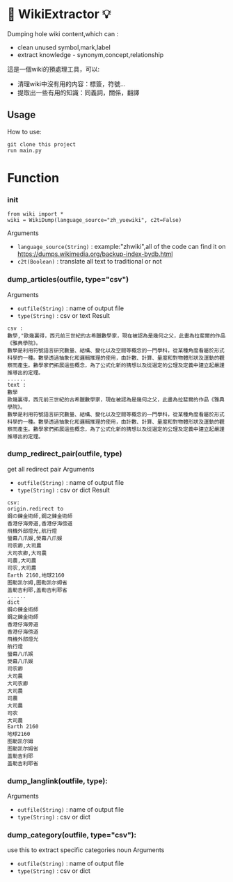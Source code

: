 #  📂 WikiExtractor 💡

Dumping hole wiki content,which can : 
- clean unused symbol,mark,label
- extract knowledge - synonym,concept,relationship

這是一個wiki的預處理工具，可以:
- 清理wiki中沒有用的内容：標簽，符號...
- 提取出一些有用的知識：同義詞，關係，翻譯

## Usage

How to use:  
```
git clone this project
run main.py
```


# Function

### init
```
from wiki import *
wiki = WikiDump(language_source="zh_yuewiki", c2t=False)
```
Arguments    
- `language_source(String)` : example:"zhwiki",all of the code can find it on https://dumps.wikimedia.org/backup-index-bydb.html      
- `c2t(Boolean)` : translate all text to traditional or not


### dump_articles(outfile, type="csv")
Arguments    
- `outfile(String)` : name of output file   
- `type(String)` : csv or text
Result  
```
csv : 
數學,"歐幾裏得，西元前三世紀的古希臘數學家，現在被認為是幾何之父，此畫為拉斐爾的作品《雅典學院》。
數學是利用符號語言研究數量、結構、變化以及空間等概念的一門學科，從某種角度看屬於形式科學的一種。數學透過抽象化和邏輯推理的使用，由計數、計算、量度和對物體形狀及運動的觀察而產生。數學家們拓展這些概念，為了公式化新的猜想以及從選定的公理及定義中建立起嚴謹推導出的定理。
......
text :
數學
歐幾裏得，西元前三世紀的古希臘數學家，現在被認為是幾何之父，此畫為拉斐爾的作品《雅典學院》。
數學是利用符號語言研究數量、結構、變化以及空間等概念的一門學科，從某種角度看屬於形式科學的一種。數學透過抽象化和邏輯推理的使用，由計數、計算、量度和對物體形狀及運動的觀察而產生。數學家們拓展這些概念，為了公式化新的猜想以及從選定的公理及定義中建立起嚴謹推導出的定理。

```

### dump_redirect_pair(outfile, type)
get all redirect pair
Arguments    
- `outfile(String)` : name of output file   
- `type(String)` : csv or dict
Result  
```
csv:
origin.redirect to
鋼の錬金術師,鋼之鍊金術師
香港仔海旁道,香港仔海傍道
飛機外部燈光,航行燈
螢幕八爪娛,熒幕八爪娛
司农卿,大司農
大司农卿,大司農
司農,大司農
司农,大司農
Earth 2160,地球2160
图勒凯尔姆,图勒凯尔姆省
盖勒吉利耶,盖勒吉利耶省
......
dict
鋼の錬金術師
鋼之鍊金術師
香港仔海旁道
香港仔海傍道
飛機外部燈光
航行燈
螢幕八爪娛
熒幕八爪娛
司农卿
大司農
大司农卿
大司農
司農
大司農
司农
大司農
Earth 2160
地球2160
图勒凯尔姆
图勒凯尔姆省
盖勒吉利耶
盖勒吉利耶省
```

###  dump_langlink(outfile, type):  
Arguments    
- `outfile(String)` : name of output file    
- `type(String)` : csv or dict


### dump_category(outfile, type="csv"):  
use this to extract specific categories noun
Arguments  
- `outfile(String)` : name of output file    
- `type(String)` : csv or dict